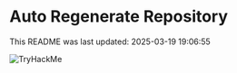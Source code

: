 # Auto Regenerate Repository

This README was last updated: 2025-03-19 19:06:55

 ![TryHackMe](https://tryhackme.com/badge/533634)